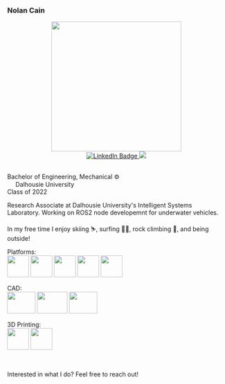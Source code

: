 ### Nolan Cain
<div id="header" align="center">
  <img src="https://media2.giphy.com/media/qgQUggAC3Pfv687qPC/giphy.gif" width="300"/>
</div>

<div id="badges" align="center">
  <a href="https://www.linkedin.com/in/nolanjcain/">
    <img src="https://img.shields.io/badge/LinkedIn-blue?style=for-the-badge&logo=linkedin&logoColor=white" alt="LinkedIn Badge"/>
  </a>
  <a href="https://www.linkedin.com/in/nolanjcain/">
    <img src="https://img.shields.io/badge/outlook-blue?style=for-the-badge&logoColor=white"/>
  </a>
  
  
</div>
</br>



Bachelor of Engineering, Mechanical :gear:  
<img src="http://www.dal.ca/etc/designs/dalhousie/clientlibs/global/default/images/favicon/DALSocialMediaMark-Blk.png" height="15" width="15"/>
Dalhousie University  
Class of 2022

Research Associate at Dalhousie University's Intelligent Systems Laboratory. Working on ROS2 node developemnt for underwater vehicles.

In my free time I enjoy skiing :skier:, surfing :surfing_man:, rock climbing :climbing:, and being outside!

Platforms:  
<img src="https://upload.wikimedia.org/wikipedia/commons/thumb/c/c3/Python-logo-notext.svg/2048px-Python-logo-notext.svg.png" height="50" width="50"/>
<img src="https://upload.wikimedia.org/wikipedia/commons/thumb/1/18/ISO_C%2B%2B_Logo.svg/1200px-ISO_C%2B%2B_Logo.svg.png" height="50" width="50"/>
<img src="https://upload.wikimedia.org/wikipedia/commons/thumb/2/21/Matlab_Logo.png/667px-Matlab_Logo.png" height="50" width="50"/>
<img src="https://siminnovations.com/wiki/images/7/7a/Arduino_logo_round.png" height="50" width="50"/>
<img src="https://wyday.com/images/lm/langs/vba.svg" height="50" width="50"/>

CAD:  
<img src="https://d2t1xqejof9utc.cloudfront.net/screenshots/pics/26b1fd683c8a797760941eddc1082193/large.png" height="50" width="65"/>
<img src="https://logos-world.net/wp-content/uploads/2020/12/Autocad-Logo.png" height="50" width="70"/>
<img src="https://upload.wikimedia.org/wikipedia/en/d/d0/Rhinoceros3d-logo.png" height="50" width="65"/>


3D Printing:  
<img src="https://cdn.help.prusa3d.com/wp-content/uploads/PSlogo-1-400x400.jpg" height="50" width="50"/>
<img src="https://www.windowscentral.com/sites/wpcentral.com/files/styles/large/public/field/image/2018/09/cura-logo.png" height="50" width="50"/>

</br>

Interested in what I do? Feel free to reach out!




<!--
**nolan-sldprt/nolan-sldprt** is a ✨ _special_ ✨ repository because its `README.md` (this file) appears on your GitHub profile.


<img src="" height="50" width="50"/>


  <a href="nolan.cain@dal.ca">
    <img src="https://upload.wikimedia.org/wikipedia/commons/thumb/f/f7/Microsoft_Outlook_2013-2019_logo.svg/2086px-Microsoft_Outlook_2013-2019_logo.svg.png" alt="Outlook Badge"/>
  </a>















Here are some ideas to get you started:

- 🔭 I’m currently working on ...
- 🌱 I’m currently learning ...
- 👯 I’m looking to collaborate on ...
- 🤔 I’m looking for help with ...
- 💬 Ask me about ...
- 📫 How to reach me: ...
- 😄 Pronouns: ...
- ⚡ Fun fact: ...
-->
